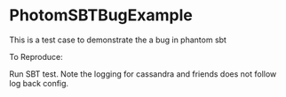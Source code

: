 # PhotomSBTBugExample
This is a test case to demonstrate the a bug in phantom sbt


To Reproduce:

Run SBT test. Note the logging for cassandra and friends does not follow log back config.